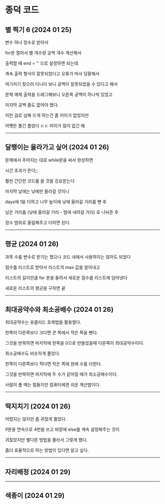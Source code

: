 # 종덕 코드

## 별 찍기 6 (2024 01 25)

변수 하나 정수로 받아서

for문 열어서 별 개수랑 공백 개수 계산해서

출력할 때 end = '' 으로 설정하면 되는데

계속 출력 형식이 잘못되었다고 오류가 떠서 당황해서

여기저기 찾으러 다니다 보니 공백이 잘못되었을 수 있다고 해서

문제 예제 출력을 드래그해보니 오른쪽 공백이 하나씩 있었고

마지막 공백 줄도 없어야 했다.

이런 걸로 실패 뜨게 하는건 좀 어이가 없었지만

어쨋든 풀긴 풀었다 ㄷㄷ 어이가 많이 없긴 해

---

## 달팽이는 올라가고 싶어 (2024 01 26)

문제에서 주어지는 대로 while문을 써서 완성하면

시간 초과가 뜬다;;

훨씬 간단한 코드를 쓸 것을 강요받는다

마지막 날에는 낮에만 올라갈 것이니

days에 1을 더하고 나무 높이에 낮에 올라갈 거리를 뺀 후

남은 거리를 (낮에 올라갈 거리 - 밤에 내려갈 거리) 로 나눠준 후

정수 범위로 올림해주고 더하면 된다.

---
## 평균 (2024 01 26)

과목 수를 변수로 받기는 했으나 코드 내에서 사용하지는 않아도 되었다

점수를 리스트로 받아서 리스트의 max 값을 알아내고

리스트의 길이만큼 for 문을 돌려서 새로운 점수를 리스트에 담아낸다

새로운 리스트의 평균을 구하면 끝

---
## 최대공약수와 최소공배수 (2024 01 26)

최대공약수는 유클리드 호제법을 활용했다.

한쪽이 다른쪽보다 크다면 큰 쪽에서 작은 쪽을 뺀다.

그것을 반복하면 마지막에 한쪽을 0으로 만들었을때 다른쪽이 최대공약수이다.

최소공배수도 비슷하게 풀었다.

한쪽이 다른쪽보다 작다면 작은 쪽에 원래 수를 더한다.

그것을 반복하면 마지막에 두 수가 같아질 때가 최소공배수이다.

사람이 풀 때는 힘들지만 컴퓨터에겐 쉬운 계산법이다.

---
## 딱지치기 (2024 01 26)
어렵지는 않지만 좀 귀찮게 풀었다.

if문을 연속으로 4번을 쓰고 바깥에 else를 계속 설정해주는 것이

귀찮았지만 별다른 방법을 몰라서 그렇게 했다.

좀더 효율적으로 하는 방법이 있다면 알고 싶다.

---
## 자리배정 (2024 01 29)




---
## 색종이 (2024 01 29)
